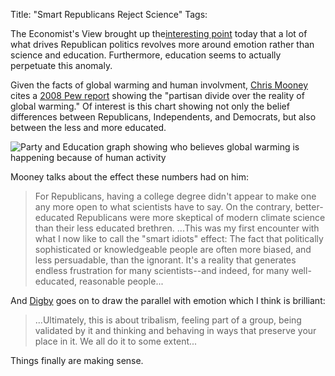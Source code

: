 Title: "Smart Republicans Reject Science"
Tags:

The Economist's View brought up the[interesting point](http://economistsview.typepad.com/economistsview/2012/02/make-them-identify-emotionally.html?utm_source=feedburner&utm_medium=feed&utm_campaign=Feed%3A+EconomistsView+%28Economist%27s+View+%28EconomistsView%29%29) today
that a lot of what drives Republican politics revolves more around emotion
rather than science and education. Furthermore, education
seems to actually perpetuate this anomaly.

Given the facts of global warming and human involvment, [Chris Mooney](http://www.alternet.org/story/154252/the_republican_brain:_why_even_educated_conservatives_deny_science_--_and_reality/?page=entire) cites a [2008 Pew report](http://www.people-press.org/2008/05/08/a-deeper-partisan-divide-over-global-warming/) showing the "partisan divide over the reality of global
warming." Of interest is this chart showing not only the
belief differences between Republicans, Independents, and Democrats, but also
between the less and more educated.

![Party and Education graph showing who believes global warming is happening because of human activity](/media/uploads/417-4.gif)

Mooney talks about the effect these numbers had on him:

> For Republicans, having a college degree didn't appear to make one any more
open to what scientists have to say. On the contrary, better-educated
Republicans were more skeptical of modern climate science than their less
educated brethren. ...This was my first encounter with what
I now like to call the "smart idiots" effect: The fact that politically
sophisticated or knowledgeable people are often more biased, and less
persuadable, than the ignorant. It's a reality that generates endless
frustration for many scientists--and indeed, for many well-educated,
reasonable people...

And [Digby](http://digbysblog.blogspot.com/2012/02/tribal-solidarity-more-important-than.html) goes on to draw the parallel with emotion which I think
is brilliant:

> ...Ultimately, this is about tribalism, feeling part of a group, being
validated by it and thinking and behaving in ways that preserve your place in
it. We all do it to some extent...

Things finally are making sense.
